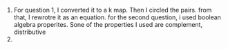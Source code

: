 1. For question 1, I converted it to a k map. Then I circled the pairs. from that, I rewrotre it as an equation.  for the second question, i used boolean algebra properites. Sone of the properties I used are complement, distributive
2. 
